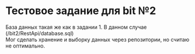 # Тестовое задание для bit №2
База данных такая же как в задании 1. В данном случае (/bit2/RestApi/database.sql)<br>
Мог сделать хранение и выборку данных через репозитории, но считаю не оптимально.<br>
